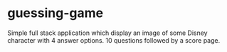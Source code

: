 # guessing-game
Simple full stack application which display an image of some Disney character with 4 answer options. 10 questions followed by a score page.
